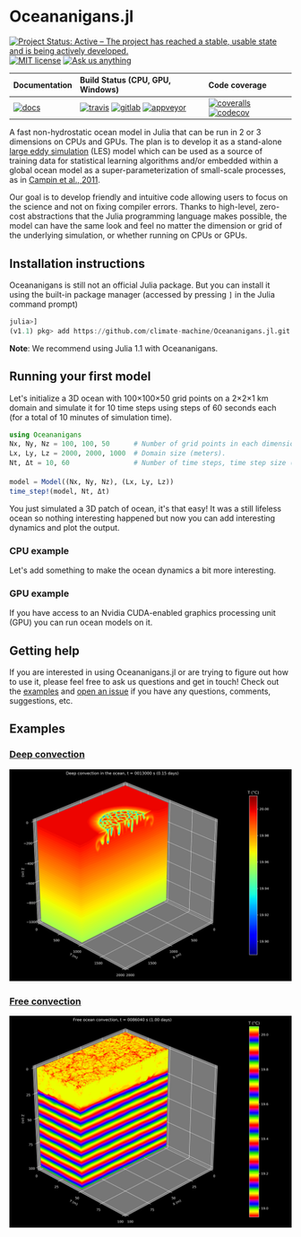 # Oceananigans.jl

[![Project Status: Active – The project has reached a stable, usable state and is being actively developed.](https://www.repostatus.org/badges/latest/active.svg)](https://www.repostatus.org/#active)
[![MIT license](https://img.shields.io/badge/License-MIT-blue.svg)](https://mit-license.org/)
[![Ask us anything](https://img.shields.io/badge/Ask%20us-anything-1abc9c.svg)](https://github.com/climate-machine/Oceananigans.jl/issues/new)

| **Documentation**             | **Build Status** (CPU, GPU, Windows)                                                                                 | **Code coverage**                                                                   |
|:------------------------------|:---------------------------------------------------------------------------------------------------------------------|:------------------------------------------------------------------------------------|
| [![docs][docs-img]][docs-url] | [![travis][travis-img]][travis-url] [![gitlab][gitlab-img]][gitlab-url] [![appveyor][appveyor-img]][appveyor-url]    | [![coveralls][coveralls-img]][coveralls-url] [![codecov][codecov-img]][codecov-url] |

[docs-img]: https://img.shields.io/badge/docs-latest-blue.svg
[docs-url]: https://climate-machine.github.io/Oceananigans.jl/latest/

[travis-img]: https://travis-ci.com/climate-machine/Oceananigans.jl.svg?branch=master
[travis-url]: https://travis-ci.com/climate-machine/Oceananigans.jl

[gitlab-img]: https://gitlab.com/JuliaGPU/Oceananigans-jl/badges/master/pipeline.svg
[gitlab-url]: https://gitlab.com/JuliaGPU/Oceananigans-jl/commits/master

[appveyor-img]: https://ci.appveyor.com/api/projects/status/sc488kyni1wp93he?svg=true
[appveyor-url]: https://ci.appveyor.com/project/ali-ramadhan/oceananigans-jl

[coveralls-img]: https://coveralls.io/repos/github/climate-machine/Oceananigans.jl/badge.svg?branch=master
[coveralls-url]: https://coveralls.io/github/climate-machine/Oceananigans.jl?branch=master

[codecov-img]: https://codecov.io/gh/climate-machine/Oceananigans.jl/branch/master/graph/badge.svg
[codecov-url]: https://codecov.io/gh/climate-machine/Oceananigans.jl

A fast non-hydrostatic ocean model in Julia that can be run in 2 or 3 dimensions on CPUs and GPUs. The plan is to develop it as a stand-alone [large eddy simulation](https://en.wikipedia.org/wiki/Large_eddy_simulation) (LES) model which can be used as a source of training data for statistical learning algorithms and/or embedded within a global ocean model as a super-parameterization of small-scale processes, as in [Campin et al., 2011](https://www.sciencedirect.com/science/article/pii/S1463500310001496?via%3Dihub).

Our goal is to develop friendly and intuitive code allowing users to focus on the science and not on fixing compiler errors. Thanks to high-level, zero-cost abstractions that the Julia programming language makes possible, the model can have the same look and feel no matter the dimension or grid of the underlying simulation, or whether running on CPUs or GPUs.


## Installation instructions
Oceananigans is still not an official Julia package. But you can install it using the built-in package manager (accessed by pressing `]` in the Julia command prompt)
```julia
julia>]
(v1.1) pkg> add https://github.com/climate-machine/Oceananigans.jl.git
```
**Note**: We recommend using Julia 1.1 with Oceananigans.

## Running your first model
Let's initialize a 3D ocean with 100×100×50 grid points on a 2×2×1 km domain and simulate it for 10 time steps using steps of 60 seconds each (for a total of 10 minutes of simulation time).
```julia
using Oceananigans
Nx, Ny, Nz = 100, 100, 50      # Number of grid points in each dimension.
Lx, Ly, Lz = 2000, 2000, 1000  # Domain size (meters).
Nt, Δt = 10, 60                # Number of time steps, time step size (seconds).

model = Model((Nx, Ny, Nz), (Lx, Ly, Lz))
time_step!(model, Nt, Δt)
```
You just simulated a 3D patch of ocean, it's that easy! It was a still lifeless ocean so nothing interesting happened but now you can add interesting dynamics and plot the output.

### CPU example
Let's add something to make the ocean dynamics a bit more interesting.

### GPU example
If you have access to an Nvidia CUDA-enabled graphics processing unit (GPU) you can run ocean models on it.

## Getting help
If you are interested in using Oceananigans.jl or are trying to figure out how to use it, please feel free to ask us questions and get in touch! Check out the [examples](https://github.com/climate-machine/Oceananigans.jl/tree/master/examples) and [open an issue](https://github.com/climate-machine/Oceananigans.jl/issues/new) if you have any questions, comments, suggestions, etc.

## Examples

### [Deep convection](https://www.youtube.com/watch?v=kpUrxnKKMjI)
[![Watch deep convection in action](https://raw.githubusercontent.com/ali-ramadhan/ali-ramadhan.Github.io/master/img/surface_temp_3d_00130_halfsize.png)](https://www.youtube.com/watch?v=kpUrxnKKMjI)

### [Free convection](https://www.youtube.com/watch?v=yq4op9h3xcU)
[![Watch free convection in action](https://raw.githubusercontent.com/ali-ramadhan/ali-ramadhan.Github.io/master/img/free_convection_0956.png)](https://www.youtube.com/watch?v=yq4op9h3xcU)
